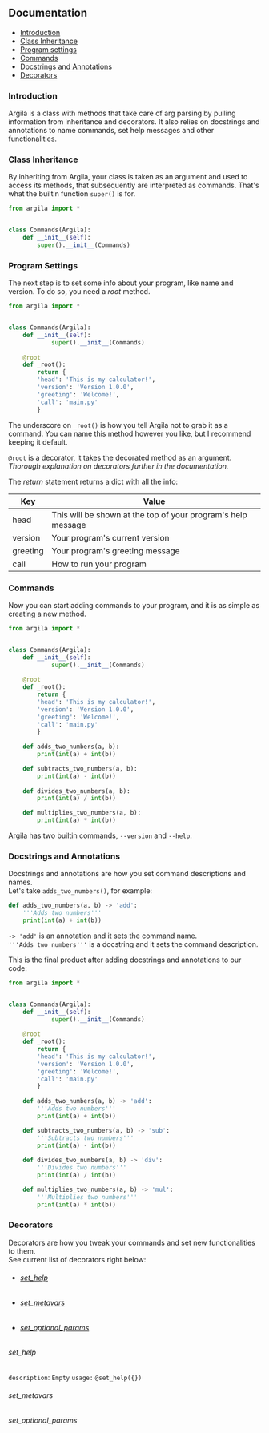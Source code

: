 ## Documentation

- [Introduction](#introduction)  
- [Class Inheritance](#class-inheritance)  
- [Program settings](#program-settings)
- [Commands](#commands)
- [Docstrings and Annotations](#docstrings-and-annotations)  
- [Decorators](#decorators)  

### Introduction
Argila is a class with methods that take care of arg parsing by pulling information from inheritance and decorators. It also relies on docstrings and annotations to name commands, set help messages and other functionalities.

### Class Inheritance
By inheriting from Argila, your class is taken as an argument and used to access its methods, that subsequently are interpreted as commands. That's what the builtin function `super()` is for.
```python
from argila import *


class Commands(Argila):
	def __init__(self):
		super().__init__(Commands)
```

### Program Settings
The next step is to set some info about your program, like name and version. To do so, you need a *root* method.
```python
from argila import *


class Commands(Argila):
	def __init__(self):
    		super().__init__(Commands)
    
	@root
	def _root():
		return {
		'head': 'This is my calculator!',
		'version': 'Version 1.0.0',
		'greeting': 'Welcome!',
		'call': 'main.py'
		}
```
The underscore on `_root()` is how you tell Argila not to grab it as a command. You can name this method however you like, but I recommend keeping it default.

`@root` is a decorator, it takes the decorated method as an argument.  
*Thorough explanation on decorators further in the documentation.*

The *return* statement returns a dict with all the info:

Key | Value
--- | ---
head | This will be shown at the top of your program's help message
version | Your program's current version
greeting | Your program's greeting message
call | How to run your program

### Commands
Now you can start adding commands to your program, and it is as simple as creating a new method.
```python
from argila import *


class Commands(Argila):
	def __init__(self):
    		super().__init__(Commands)
    
	@root
	def _root():
		return {
		'head': 'This is my calculator!',
		'version': 'Version 1.0.0',
		'greeting': 'Welcome!',
		'call': 'main.py'
		}
		
	def adds_two_numbers(a, b):
		print(int(a) + int(b))

	def subtracts_two_numbers(a, b):
		print(int(a) - int(b))
		
	def divides_two_numbers(a, b):
		print(int(a) / int(b))

	def multiplies_two_numbers(a, b):
		print(int(a) * int(b))
```
Argila has two builtin commands, `--version` and `--help`.

### Docstrings and Annotations
Docstrings and annotations are how you set command descriptions and names.  
Let's take `adds_two_numbers()`, for example:
```python
def adds_two_numbers(a, b) -> 'add':
	'''Adds two numbers'''
	print(int(a) + int(b))
```
`-> 'add'` is an annotation and it sets the command name.  
`'''Adds two numbers'''` is a docstring and it sets the command description.

This is the final product after adding docstrings and annotations to our code:
```python
from argila import *


class Commands(Argila):
	def __init__(self):
    		super().__init__(Commands)
    
	@root
	def _root():
		return {
		'head': 'This is my calculator!',
		'version': 'Version 1.0.0',
		'greeting': 'Welcome!',
		'call': 'main.py'
		}
		
	def adds_two_numbers(a, b) -> 'add':
		'''Adds two numbers'''
		print(int(a) + int(b))

	def subtracts_two_numbers(a, b) -> 'sub':
		'''Subtracts two numbers'''
		print(int(a) - int(b))
		
	def divides_two_numbers(a, b) -> 'div':
		'''Divides two numbers'''
		print(int(a) / int(b))

	def multiplies_two_numbers(a, b) -> 'mul':
		'''Multiplies two numbers'''
		print(int(a) * int(b))
```

### Decorators
Decorators are how you tweak your commands and set new functionalities to them.  
See current list of decorators right below:

- ###### [set_help](#set_help)
- ###### [set_metavars](#set_metavars)
- ###### [set_optional_params](#set_optional_params)


###### set_help
`description`: `Empty`
`usage:` `@set_help({})`

###### set_metavars


###### set_optional_params
